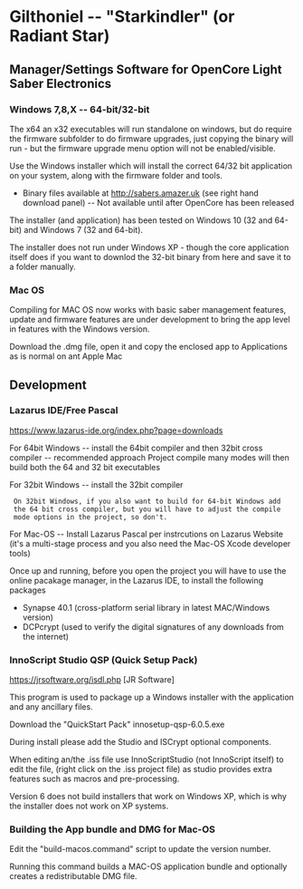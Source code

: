 # Gilthoniel -- "Starkindler" (or Radiant Star)

## Manager/Settings Software for OpenCore Light Saber Electronics

### Windows 7,8,X -- 64-bit/32-bit
The x64 an x32 executables will run standalone on windows, but do 
require the firmware subfolder to do firmware upgrades, just copying the 
binary will run - but the firmware upgrade menu option will not be 
enabled/visible.

Use the Windows installer which will install the correct 64/32 bit 
application on your system, along with the firmware folder and tools.

* Binary files available at http://sabers.amazer.uk (see right hand 
  download panel) -- Not available until after OpenCore has been released

The installer (and application) has been tested on Windows 10 (32 and 
64-bit) and Windows 7 (32 and 64-bit).

The installer does not run under Windows XP - though the core application 
itself does if you want to downlod the 32-bit binary from here and save 
it to a folder manually.

### Mac OS
Compiling for MAC OS now works with basic saber management features, update
and firmware features are under development to bring the app level in features
with the Windows version.

Download the .dmg file, open it and copy the enclosed app to Applications as is
normal on ant Apple Mac

## Development

### Lazarus IDE/Free Pascal
  https://www.lazarus-ide.org/index.php?page=downloads
  
  For 64bit Windows
  -- install the 64bit compiler and then 32bit cross compiler -- recommended approach
     Project compile many modes will then build both the 64 and 32 bit executables
  
  For 32bit Windows
  -- install the 32bit compiler
  
     On 32bit Windows, if you also want to build for 64-bit Windows add 
     the 64 bit cross compiler, but you will have to adjust the compile 
     mode options in the project, so don't.

  For Mac-OS
  -- Install Lazarus Pascal per instrcutions on Lazarus Website (it's a multi-stage process and you also need the Mac-OS Xcode developer tools)

Once up and running, before you open the project you will have to use 
the online pacakage manager, in the Lazarus IDE, to install the following packages

* Synapse 40.1 (cross-platform serial library in latest MAC/Windows version)
* DCPcrypt (used to verify the digital signatures of any downloads from the internet)

### InnoScript Studio QSP (Quick Setup Pack)
  https://jrsoftware.org/isdl.php [JR Software]
  
  This program is used to package up a Windows installer with the 
  application and any ancillary files.
  
  Download the "QuickStart Pack" innosetup-qsp-6.0.5.exe
  
  During install please add the Studio and ISCrypt optional components.
  
  When editing an/the .iss file use InnoScriptStudio (not InnoScript 
  itself) to edit the file, (right click on the .iss project file) as 
  studio provides extra features such as macros and pre-processing.
  
  Version 6 does not build installers that work on Windows XP, which is 
  why the installer does not work on XP systems.

### Building the App bundle and DMG for Mac-OS
  Edit the "build-macos.command" script to update the version number.

  Running this command builds a MAC-OS application bundle and optionally creates 
  a redistributable DMG file.
